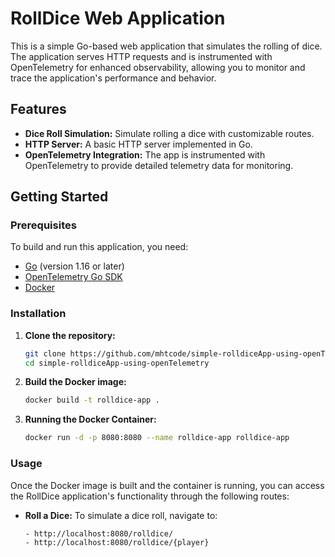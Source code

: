 # RollDice Web Application

This is a simple Go-based web application that simulates the rolling of dice. The application serves HTTP requests and is instrumented with OpenTelemetry for enhanced observability, allowing you to monitor and trace the application's performance and behavior.

## Features

- **Dice Roll Simulation:** Simulate rolling a dice with customizable routes.
- **HTTP Server:** A basic HTTP server implemented in Go.
- **OpenTelemetry Integration:** The app is instrumented with OpenTelemetry to provide detailed telemetry data for monitoring.

## Getting Started

### Prerequisites

To build and run this application, you need:

- [Go](https://golang.org/doc/install) (version 1.16 or later)
- [OpenTelemetry Go SDK](https://pkg.go.dev/go.opentelemetry.io/otel)
- [Docker](https://docs.docker.com/get-docker/)

### Installation

1. **Clone the repository:**

   ```bash
   git clone https://github.com/mhtcode/simple-rolldiceApp-using-openTelemetry.git
   cd simple-rolldiceApp-using-openTelemetry
   ```

2. **Build the Docker image:**

   ```bash
   docker build -t rolldice-app .
   ```

3. **Running the Docker Container:**
   ```bash
   docker run -d -p 8080:8080 --name rolldice-app rolldice-app
   ```

### Usage

Once the Docker image is built and the container is running, you can access the RollDice application's functionality through the following routes:

- **Roll a Dice:** To simulate a dice roll, navigate to:
  ```plaintext
  - http://localhost:8080/rolldice/
  - http://localhost:8080/rolldice/{player}
  ```
